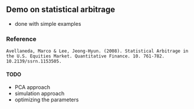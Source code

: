 ## Demo on statistical arbitrage
 - done with simple examples

### Reference
```
Avellaneda, Marco & Lee, Jeong-Hyun. (2008). Statistical Arbitrage in the U.S. Equities Market. Quantitative Finance. 10. 761-782. 10.2139/ssrn.1153505. 
```

#### TODO
 - PCA approach
 - simulation approach
 - optimizing the parameters
